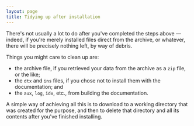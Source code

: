 ```yaml
---
layout: page
title: Tidying up after installation
---
```





There's not usually a lot to do after you've completed the steps
above&nbsp;&mdash; indeed, if you're merely installed files direct from the
archive, or whatever, there will be precisely nothing left, by way of
debris.


Things you might care to clean up are:
  

-  the archive file, if you retrieved your data from the archive
    as a `zip` file, or the like;
-  the `dtx` and `ins` files, if you chose not
    to install them with the documentation; and
-  the `aux`, `log`, `idx`, etc.,
    from building the documentation.


A simple way of achieving all this is to download to a working
directory that was created for the purpose, and then to delete that
directory and all its contents after you've finished installing.


